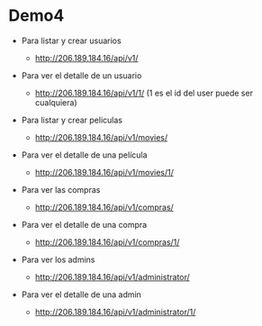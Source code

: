# Demo4
- Para listar y crear usuarios
  - http://206.189.184.16/api/v1/
 
- Para ver el detalle de un usuario
  - http://206.189.184.16/api/v1/1/ (1 es el id del user puede ser cualquiera)

- Para listar y crear peliculas
  - http://206.189.184.16/api/v1/movies/

- Para ver el detalle de una película
  - http://206.189.184.16/api/v1/movies/1/

- Para ver las compras
  - http://206.189.184.16/api/v1/compras/
  
- Para ver el detalle de una compra
  - http://206.189.184.16/api/v1/compras/1/
  
- Para ver los admins
  - http://206.189.184.16/api/v1/administrator/
  
- Para ver el detalle de una admin
  - http://206.189.184.16/api/v1/administrator/1/
